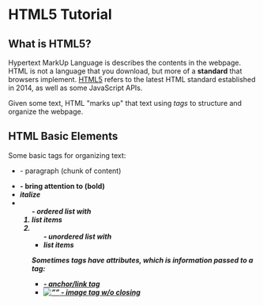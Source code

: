# HTML5 Tutorial

## What is HTML5?

Hypertext MarkUp Language is describes the contents in the webpage. HTML is not a language that you download, but more of a **standard** that browsers implement. [HTML5](https://developer.mozilla.org/en-US/docs/Glossary/HTML5) refers to the latest HTML standard established in 2014, as well as some JavaScript APIs.

Given some text, HTML "marks up" that text using *tags* to structure and organize the webpage.

## HTML Basic Elements

Some basic tags for organizing text:
* <p> - paragraph (chunk of content)
* <b> - bring attention to (bold)
* <i> italize
* <ol> - ordered list with <li> list items
* <ul> - unordered list with <li> list items

Sometimes tags have *attributes*, which is information passed to a tag:
* <a href=””> - anchor/link tag 
* <img src=”” alt=””> - image tag w/o closing


